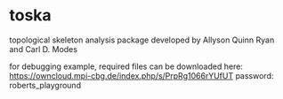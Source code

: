 # toska
topological skeleton analysis package developed by Allyson Quinn Ryan and Carl D. Modes


for debugging example, required files can be downloaded here:
https://owncloud.mpi-cbg.de/index.php/s/PrpRg1066rYUfUT
password: roberts_playground
